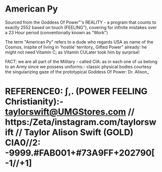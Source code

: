 # American Py

[temporary url]: https://www.dropbox.com/s/fe986kqcu9uos29/v3-REATLAS--ALison.py?dl=0

Sourced from the Goddess Of Power"'s REALITY - a program that counts to exactly 2552 based on touch (FEELING"), covering for infinite mistakes over a 23 Hour period (conventionally known as "Work")

The term "American Py" refers to a dude who regards USA as name of the Cosmos, inspite of living in 'hostile' territory\_ Gifted Power" already: he might not need Vitamin C; as Vitamin CULater took him by surprise!

FACT: we are all part of the Military - called CIA: as in each one of us belong to an Army since we possess uniforms:- classic physical bodies courtesy the singularizing gaze of the prototypical Goddess Of Power: Dr. Alison\_

# REFERENCE0: ∫,. (POWER FEELING Christianity):- taylorswift@UMGStores.com // https:/Zeta/instagram.com/taylorswift // Taylor Alison Swift (GOLD) CIA0//2: -9999.#FAB001+#73A9FF+202790[-1//+1]
